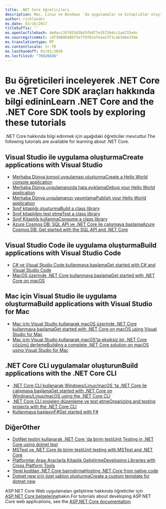 ```yaml
---
title: .NET Core öğreticileri
description: Mac, Linux ve Windows 'da uygulamalar ve kitaplıklar oluşturmak için .NET Core 'u öğrenmeye yönelik öğreticileri izleyin.
author: richlander
ms.date: 03/16/2017
titleSuffix: ''
ms.openlocfilehash: 4e0acc357453d3bd3fb877e357264cc1aa715e4c
ms.sourcegitcommit: cdf5084648bf5e77970cbfeaa23f1cab3e6e234e
ms.translationtype: MT
ms.contentlocale: tr-TR
ms.lasthandoff: 02/01/2020
ms.locfileid: "76920436"
---
```

# <a name="learn-net-core-and-the-net-core-sdk-tools-by-exploring-these-tutorials"></a><span data-ttu-id="2ea7a-103">Bu öğreticileri inceleyerek .NET Core ve .NET Core SDK araçları hakkında bilgi edinin</span><span class="sxs-lookup"><span data-stu-id="2ea7a-103">Learn .NET Core and the .NET Core SDK tools by exploring these tutorials</span></span>

<span data-ttu-id="2ea7a-104">.NET Core hakkında bilgi edinmek için aşağıdaki öğreticiler mevcuttur.</span><span class="sxs-lookup"><span data-stu-id="2ea7a-104">The following tutorials are available for learning about .NET Core.</span></span>

## <a name="create-applications-with-visual-studio"></a><span data-ttu-id="2ea7a-105">Visual Studio ile uygulama oluşturma</span><span class="sxs-lookup"><span data-stu-id="2ea7a-105">Create applications with Visual Studio</span></span>

- [<span data-ttu-id="2ea7a-106">Merhaba Dünya konsol uygulaması oluşturma</span><span class="sxs-lookup"><span data-stu-id="2ea7a-106">Create a Hello World console application</span></span>](with-visual-studio.md)
- [<span data-ttu-id="2ea7a-107">Merhaba Dünya uygulamanızda hata ayıklama</span><span class="sxs-lookup"><span data-stu-id="2ea7a-107">Debug your Hello World application</span></span>](debugging-with-visual-studio.md)
- [<span data-ttu-id="2ea7a-108">Merhaba Dünya uygulamanızı yayımlama</span><span class="sxs-lookup"><span data-stu-id="2ea7a-108">Publish your Hello World application</span></span>](publishing-with-visual-studio.md)
- [<span data-ttu-id="2ea7a-109">Sınıf kitaplığı oluşturma</span><span class="sxs-lookup"><span data-stu-id="2ea7a-109">Build a class library</span></span>](library-with-visual-studio.md)
- [<span data-ttu-id="2ea7a-110">Sınıf kitaplığını test etme</span><span class="sxs-lookup"><span data-stu-id="2ea7a-110">Test a class library</span></span>](testing-library-with-visual-studio.md)
- [<span data-ttu-id="2ea7a-111">Sınıf Kitaplığı kullanma</span><span class="sxs-lookup"><span data-stu-id="2ea7a-111">Consume a class library</span></span>](consuming-library-with-visual-studio.md)
- [<span data-ttu-id="2ea7a-112">Azure Cosmos DB: SQL API ve .NET Core ile çalışmaya başlama</span><span class="sxs-lookup"><span data-stu-id="2ea7a-112">Azure Cosmos DB: Get started with the SQL API and .NET Core</span></span>](/azure/cosmos-db/sql-api-dotnetcore-get-started)

## <a name="build-applications-with-visual-studio-code"></a><span data-ttu-id="2ea7a-113">Visual Studio Code ile uygulama oluşturma</span><span class="sxs-lookup"><span data-stu-id="2ea7a-113">Build applications with Visual Studio Code</span></span>

- [<span data-ttu-id="2ea7a-114">C# ve Visual Studio Code kullanmaya başlama</span><span class="sxs-lookup"><span data-stu-id="2ea7a-114">Get started with C# and Visual Studio Code</span></span>](with-visual-studio-code.md)
- [<span data-ttu-id="2ea7a-115">MacOS üzerinde .NET Core kullanmaya başlama</span><span class="sxs-lookup"><span data-stu-id="2ea7a-115">Get started with .NET Core on macOS</span></span>](using-on-macos.md)

## <a name="build-applications-with-visual-studio-for-mac"></a><span data-ttu-id="2ea7a-116">Mac için Visual Studio ile uygulama oluşturma</span><span class="sxs-lookup"><span data-stu-id="2ea7a-116">Build applications with Visual Studio for Mac</span></span>

- [<span data-ttu-id="2ea7a-117">Mac için Visual Studio kullanarak macOS üzerinde .NET Core kullanmaya başlama</span><span class="sxs-lookup"><span data-stu-id="2ea7a-117">Get started with .NET Core on macOS using Visual Studio for Mac</span></span>](using-on-mac-vs.md)
- [<span data-ttu-id="2ea7a-118">Mac için Visual Studio kullanarak macOS’ta eksiksiz bir .NET Core çözümü derleme</span><span class="sxs-lookup"><span data-stu-id="2ea7a-118">Building a complete .NET Core solution on macOS using Visual Studio for Mac</span></span>](using-on-mac-vs-full-solution.md)

## <a name="build-applications-with-the-net-core-cli"></a><span data-ttu-id="2ea7a-119">.NET Core CLI uygulamalar oluşturun</span><span class="sxs-lookup"><span data-stu-id="2ea7a-119">Build applications with the .NET Core CLI</span></span>

- [<span data-ttu-id="2ea7a-120">.NET Core CLI kullanarak Windows/Linux/macOS 'ta .NET Core ile çalışmaya başlama</span><span class="sxs-lookup"><span data-stu-id="2ea7a-120">Get started with .NET Core on Windows/Linux/macOS using the .NET Core CLI</span></span>](cli-create-console-app.md)
- [<span data-ttu-id="2ea7a-121">.NET Core CLI projeleri düzenleme ve test etme</span><span class="sxs-lookup"><span data-stu-id="2ea7a-121">Organizing and testing projects with the .NET Core CLI</span></span>](testing-with-cli.md)
- [<span data-ttu-id="2ea7a-122">Kullanmaya başlayınF#</span><span class="sxs-lookup"><span data-stu-id="2ea7a-122">Get started with F#</span></span>](../../fsharp/get-started/get-started-command-line.md)

## <a name="other"></a><span data-ttu-id="2ea7a-123">Diğer</span><span class="sxs-lookup"><span data-stu-id="2ea7a-123">Other</span></span>

- [<span data-ttu-id="2ea7a-124">DotNet testini kullanarak .NET Core 'da birim testi</span><span class="sxs-lookup"><span data-stu-id="2ea7a-124">Unit Testing in .NET Core using dotnet test</span></span>](../testing/unit-testing-with-dotnet-test.md)
- [<span data-ttu-id="2ea7a-125">MSTest ve .NET Core ile birim testi</span><span class="sxs-lookup"><span data-stu-id="2ea7a-125">Unit testing with MSTest and .NET Core</span></span>](../testing/unit-testing-with-mstest.md)
- [<span data-ttu-id="2ea7a-126">Platformlar Arası Araçlarla Kitaplık Geliştirme</span><span class="sxs-lookup"><span data-stu-id="2ea7a-126">Developing Libraries with Cross Platform Tools</span></span>](libraries.md)
- [<span data-ttu-id="2ea7a-127">Yerel koddan .NET Core barındırma</span><span class="sxs-lookup"><span data-stu-id="2ea7a-127">Hosting .NET Core from native code</span></span>](netcore-hosting.md)
- [<span data-ttu-id="2ea7a-128">Dotnet new için özel şablon oluşturma</span><span class="sxs-lookup"><span data-stu-id="2ea7a-128">Create a custom template for dotnet new</span></span>](cli-templates-create-item-template.md)

<span data-ttu-id="2ea7a-129">ASP.NET Core Web uygulamaları geliştirme hakkında öğreticiler için [ASP.NET Core belgelerine](/aspnet/core/)bakın.</span><span class="sxs-lookup"><span data-stu-id="2ea7a-129">For tutorials about developing ASP.NET Core web applications, see the [ASP.NET Core documentation](/aspnet/core/).</span></span>

